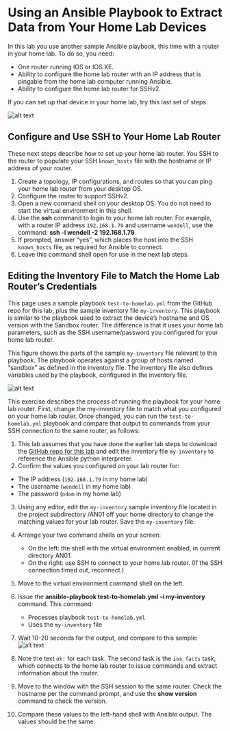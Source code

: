 # Using an Ansible Playbook to Extract Data from Your Home Lab Devices

In this lab you use another sample Ansible playbook, this time with a router in your home lab. To do so, you need:

-   One router running IOS or IOS XE.
-   Ability to configure the home lab router with an IP address that is pingable from the home lab computer running Ansible.
-   Ability to configure the home lab router for SSHv2.

If you can set up that device in your home lab, try this last set of steps.

![alt text](/posts/files/02-ansible-05-home-lab-ansible/assets/images/desktop-5-31.png)

## Configure and Use SSH to Your Home Lab Router

These next steps describe how to set up your home lab router. You SSH to the router to populate your SSH `known_hosts` file with the hostname or IP address of your router.

1.  Create a topology, IP configurations, and routes so that you can ping your home lab router from your desktop OS.
2.  Configure the router to support SSHv2.
3.  Open a new command shell on your desktop OS. You do not need to start the virtual environment in this shell.
4.  Use the **ssh** command to login to your home lab router. For example, with a router IP address `192.168.1.79` and username `wendell`, use the command: **ssh -l wendell -2 192.168.1.79**
5.  If prompted, answer “yes”, which places the host into the SSH `known_hosts` file, as required for Ansible to connect.
6.  Leave this command shell open for use in the next lab steps.

## Editing the Inventory File to Match the Home Lab Router’s Credentials

This page uses a sample playbook `test-to-homelab.yml` from the GitHub repo for this lab, plus the sample inventory file `my-inventory`. This playbook is similar to the playbook used to extract the device’s hostname and OS version with the Sandbox router. The difference is that it uses your home lab parameters, such as the SSH username/password you configured for your home lab router.

This figure shows the parts of the sample `my-inventory` file relevant to this playbook. The playbook operates against a group of hosts named “sandbox” as defined in the inventory file. The inventory file also defines variables used by the playbook, configured in the inventory file.

![alt text](/posts/files/02-ansible-05-home-lab-ansible/assets/images/desktop-5-32.png)

This exercise describes the process of running the playbook for your home lab router. First, change the my-inventory file to match what you configured on your home lab router. Once changed, you can run the `test-to-homelab.yml` playbook and compare that output to commands from your SSH connection to the same router, as follows:

1.  This lab assumes that you have done the earlier lab steps to download the [GitHub repo for this lab](http://www.github.com/WendellOdom/devnet-ansible-01) and edit the inventory file `my-inventory` to reference the Ansible python interpreter.
2.  Confirm the values you configured on your lab router for:
  -   The IP address (`192.168.1.79` in my home lab)
  -   The username (`wendell` in my home lab)
  -   The password (`odom` in my home lab)
3.  Using any editor, edit the `my-inventory` sample inventory file located in the project subdirectory /AN01 off your home directory to change the matching values for your lab router. Save the `my-inventory` file.
4.  Arrange your two command shells on your screen:
    -   On the left: the shell with the virtual environment enabled, in current directory AN01.
    -   On the right: use SSH to connect to your home lab router. (If the SSH connection timed out, reconnect.)
5.  Move to the virtual environment command shell on the left.
6.  Issue the **ansible-playbook test-to-homelab.yml -i my-inventory** command. This command:
    -   Processes playbook `test-to-homelab.yml`
    -   Uses the `my-inventory` file
7.  Wait 10-20 seconds for the output, and compare to this sample:
![alt text](/posts/files/02-ansible-05-home-lab-ansible/assets/images/desktop-5-33.png)

8.  Note the text `ok:` for each task. The second task is the `ios_facts` task, which connects to the home lab router to issue commands and extract information about the router.
9.  Move to the window with the SSH session to the same router. Check the hostname per the command prompt, and use the **show version** command to check the version.
10. Compare these values to the left-hand shell with Ansible output. The values should be the same.
